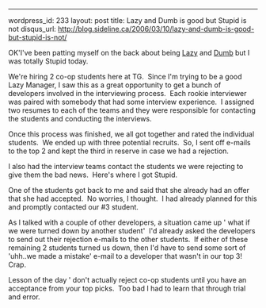 --- 
wordpress_id: 233
layout: post
title: Lazy and Dumb is good but Stupid is not
disqus_url: http://blog.sideline.ca/2006/03/10/lazy-and-dumb-is-good-but-stupid-is-not/

<p>OK'I've been patting myself on the back about being <a href="http://www.sideline.ca/2006/03/02/sure-youre-lazy-and-dumb-but-what-about-incompetent-and-forgetful">Lazy</a> and <a href="http://www.sideline.ca/2006/03/10/a-dumb-manager-is-your-best-friend/">Dumb</a> but I was totally Stupid today.</p>
<p>We're hiring 2 co-op students here at TG.  Since I'm trying to be a good Lazy Manager, I saw this as a great opportunity to get a bunch of developers involved in the interviewing process.  Each rookie interviewer was paired with somebody that had some interview experience.  I assigned two resumes to each of the teams and they were responsible for contacting the students and conducting the interviews.</p>
<p>Once this process was finished, we all got together and rated the individual students.  We ended up with three potential recruits.  So, I sent off e-mails to the top 2 and kept the third in reserve in case we had a rejection.</p>
<p>I also had the interview teams contact the students we were rejecting to give them the bad news.  Here's where I got Stupid.</p>
<p>One of the students got back to me and said that she already had an offer that she had accepted.  No worries, I thought.  I had already planned for this and promptly contacted our #3 student.</p>
<p>As I talked with a couple of other developers, a situation came up ' what if we were turned down by another student'  I'd already asked the developers to send out their rejection e-mails to the other students.  If either of these remaining 2 students turned us down, then I'd have to send some sort of 'uhh..we made a mistake' e-mail to a developer that wasn't in our top 3!  Crap.</p>
<p>Lesson of the day ' don't actually reject co-op students until you have an acceptance from your top picks.  Too bad I had to learn that through trial and error.  </p>
